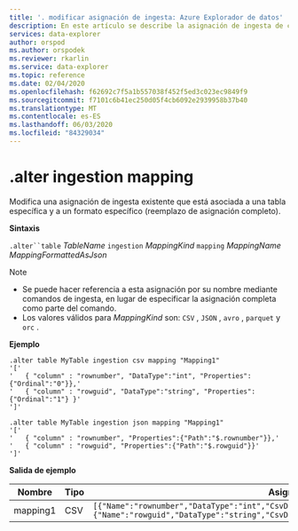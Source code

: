 ```yaml
---
title: '. modificar asignación de ingesta: Azure Explorador de datos'
description: En este artículo se describe la asignación de ingesta de cambios en Azure Explorador de datos.
services: data-explorer
author: orspod
ms.author: orspodek
ms.reviewer: rkarlin
ms.service: data-explorer
ms.topic: reference
ms.date: 02/04/2020
ms.openlocfilehash: f62692c7f5a1b557038f452f5ed3c023ec9849f9
ms.sourcegitcommit: f7101c6b41ec250d05f4cb6092e2939958b37b40
ms.translationtype: MT
ms.contentlocale: es-ES
ms.lasthandoff: 06/03/2020
ms.locfileid: "84329034"
---
```

# <a name="alter-ingestion-mapping"></a>.alter ingestion mapping

Modifica una asignación de ingesta existente que está asociada a una tabla específica y a un formato específico (reemplazo de asignación completo).

**Sintaxis**

`.alter``table` *TableName* `ingestion` *MappingKind* `mapping` *MappingName* *MappingFormattedAsJson*

> [!NOTE]
> * Se puede hacer referencia a esta asignación por su nombre mediante comandos de ingesta, en lugar de especificar la asignación completa como parte del comando.
> * Los valores válidos para _MappingKind_ son: `CSV` , `JSON` , `avro` , `parquet` y `orc` .

**Ejemplo** 
 
```kusto
.alter table MyTable ingestion csv mapping "Mapping1"
'['
'   { "column" : "rownumber", "DataType":"int", "Properties":{"Ordinal":"0"}},'
'   { "column" : "rowguid", "DataType":"string", "Properties":{"Ordinal":"1"} }'
']'

.alter table MyTable ingestion json mapping "Mapping1"
'['
'   { "column" : "rownumber", "Properties":{"Path":"$.rownumber"}},'
'   { "column" : "rowguid", "Properties":{"Path":"$.rowguid"}}'
']'
```

**Salida de ejemplo**

| Nombre     | Tipo | Asignación                                                                                                                                                                          |
|----------|------|----------------------------------------------------------------------------------------------------------------------------------------------------------------------------------|
| mapping1 | CSV  | `[{"Name":"rownumber","DataType":"int","CsvDataType":null,"Ordinal":0,"ConstValue":null},{"Name":"rowguid","DataType":"string","CsvDataType":null,"Ordinal":1,"ConstValue":null}]` |
